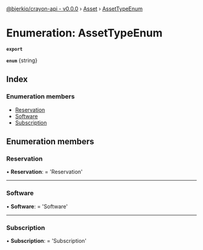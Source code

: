 [@bjerkio/crayon-api - v0.0.0](../README.md) › [Asset](../modules/asset.md) › [AssetTypeEnum](asset.assettypeenum.md)

# Enumeration: AssetTypeEnum

**`export`** 

**`enum`** {string}

## Index

### Enumeration members

* [Reservation](asset.assettypeenum.md#reservation)
* [Software](asset.assettypeenum.md#software)
* [Subscription](asset.assettypeenum.md#subscription)

## Enumeration members

###  Reservation

• **Reservation**: =  <any> 'Reservation'

___

###  Software

• **Software**: =  <any> 'Software'

___

###  Subscription

• **Subscription**: =  <any> 'Subscription'
